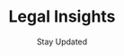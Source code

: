 ---
title: "Legal Insights"
subtitle: "Stay Updated"
hero:
  title: "Legal Insights"
  subtitle: "Stay Updated"
  description: "Stay updated with the latest legal developments, court rulings, and expert analysis. Expert commentary on legal trends affecting businesses."
stats:
  - value: "Weekly"
    label: "New Insights"
  - value: "Expert"
    label: "Analysis"
  - value: "Latest"
    label: "Updates"
filters:
  - id: "all"
    name: "All Insights"
  - id: "recent"
    name: "Recent Updates"
  - id: "trending"
    name: "Trending"
  - id: "expert-opinion"
    name: "Expert Opinion"
insights:
  - id: 1
    title: "New Compliance Requirements for Tech Startups in 2024"
    excerpt: "Recent regulatory changes affecting technology companies and what startups need to know to stay compliant."
    author: "Adv. Priya Sharma"
    authorRole: "Tech Law Expert"
    publishDate: "March 10, 2024"
    readTime: "5 min read"
    category: "Regulatory Update"
    tags: ["Tech Law", "Compliance", "Startups"]
    image: "/insights-tech-compliance.jpg"
    type: "recent"
    featured: true
  - id: 2
    title: "Supreme Court Ruling on Digital Privacy: Impact on Businesses"
    excerpt: "Analysis of the recent Supreme Court judgment on digital privacy and its implications for business operations."
    author: "Adv. Rajesh Kumar"
    authorRole: "Privacy Law Specialist"
    publishDate: "March 8, 2024"
    readTime: "7 min read"
    category: "Court Ruling"
    tags: ["Privacy Law", "Digital Rights", "Business Impact"]
    image: "/insights-privacy-ruling.jpg"
    type: "trending"
    featured: false
  - id: 3
    title: "GST Amendment Act 2024: Key Changes for Businesses"
    excerpt: "Comprehensive breakdown of the latest GST amendments and how they affect different types of businesses."
    author: "Adv. Meera Patel"
    authorRole: "Tax Law Expert"
    publishDate: "March 5, 2024"
    readTime: "6 min read"
    category: "Tax Update"
    tags: ["GST", "Tax Law", "Business Compliance"]
    image: "/insights-gst-amendment.jpg"
    type: "recent"
    featured: false
  - id: 4
    title: "Intellectual Property Trends in the AI Era"
    excerpt: "Expert analysis on how artificial intelligence is reshaping intellectual property law and protection strategies."
    author: "Adv. Arjun Singh"
    authorRole: "IP Law Specialist"
    publishDate: "March 3, 2024"
    readTime: "8 min read"
    category: "Expert Analysis"
    tags: ["IP Law", "AI", "Technology"]
    image: "/insights-ai-ip.jpg"
    type: "expert-opinion"
    featured: false
  - id: 5
    title: "Employment Law Changes: Remote Work Regulations"
    excerpt: "New guidelines for remote work arrangements and their legal implications for employers and employees."
    author: "Adv. Sneha Gupta"
    authorRole: "Employment Law Expert"
    publishDate: "February 28, 2024"
    readTime: "4 min read"
    category: "Employment Law"
    tags: ["Employment", "Remote Work", "Labor Law"]
    image: "/insights-remote-work.jpg"
    type: "trending"
    featured: false
  - id: 6
    title: "Startup Funding: Legal Considerations for Series A"
    excerpt: "Essential legal aspects that startups must consider when raising Series A funding rounds."
    author: "Adv. Vikram Joshi"
    authorRole: "Corporate Law Expert"
    publishDate: "February 25, 2024"
    readTime: "9 min read"
    category: "Startup Law"
    tags: ["Startup", "Funding", "Corporate Law"]
    image: "/insights-series-a.jpg"
    type: "expert-opinion"
    featured: false
newsletter:
  title: "Stay Updated with Legal Insights"
  description: "Get the latest legal updates, expert analysis, and industry insights delivered to your inbox weekly."
  features:
    - "Weekly legal updates"
    - "Expert analysis"
    - "Industry insights"
    - "Court ruling summaries"
    - "Regulatory changes"
  disclaimer: "No spam. Unsubscribe anytime. Read our privacy policy."
---